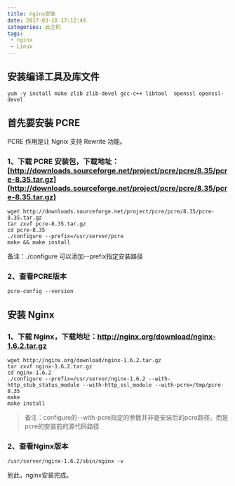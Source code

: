 ```yaml
---
title: nginx安装
date: 2017-03-10 17:12:49
categories: 云主机
tags:
 - nginx
 - Linux
---
```

## 安装编译工具及库文件
``` shell
yum -y install make zlib zlib-devel gcc-c++ libtool  openssl openssl-devel
```
<!-- more -->
## 首先要安装 PCRE
PCRE 作用是让 Ngnix 支持 Rewrite 功能。
### 1、下载 PCRE 安装包，下载地址： [http://downloads.sourceforge.net/project/pcre/pcre/8.35/pcre-8.35.tar.gz](http://downloads.sourceforge.net/project/pcre/pcre/8.35/pcre-8.35.tar.gz)
``` shell
wget http://downloads.sourceforge.net/project/pcre/pcre/8.35/pcre-8.35.tar.gz
tar zxvf pcre-8.35.tar.gz
cd pcre-8.35
./configure --prefix=/usr/server/pcre
make && make install
```
备注：./configure 可以添加--prefix指定安装路径
### 2、查看PCRE版本
``` shell
pcre-config --version
```
## 安装 Nginx
### 1、下载 Nginx，下载地址：http://nginx.org/download/nginx-1.6.2.tar.gz
``` shell
wget http://nginx.org/download/nginx-1.6.2.tar.gz
tar zxvf nginx-1.6.2.tar.gz
cd nginx-1.6.2
./configure --prefix=/usr/server/nginx-1.6.2 --with-http_stub_status_module --with-http_ssl_module --with-pcre=/tmp/pcre-8.35
make
make install
```
>备注：configure的--with-pcre指定的参数并非是安装后的pcre路径，而是pcre的安装前的源代码路径
### 2、查看Nginx版本
``` shell
/usr/server/nginx-1.6.2/sbin/nginx -v
```
到此，nginx安装完成。



